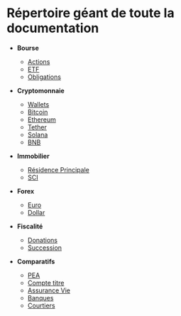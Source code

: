 # Répertoire géant de toute la documentation

- **Bourse**
  - [Actions](bourse/actions)
  - [ETF](bourse/etf.md)
  - [Obligations](bourse/obligations.md)

- **Cryptomonnaie**
  - [Wallets](crypto/wallets.md)
  - [Bitcoin](crypto/bitcoin.md)
  - [Ethereum](crypto/ethereum.md)
  - [Tether](crypto/tether)
  - [Solana](crypto/solana)
  - [BNB](crypto/bnb)

- **Immobilier**
  - [Résidence Principale]()
  - [SCI]()

- **Forex**
  - [Euro]()
  - [Dollar]()

- **Fiscalité**
  - [Donations]()
  - [Succession]()

- **Comparatifs**
  - [PEA]()
  - [Compte titre]()
  - [Assurance Vie]()
  - [Banques]()
  - [Courtiers]()